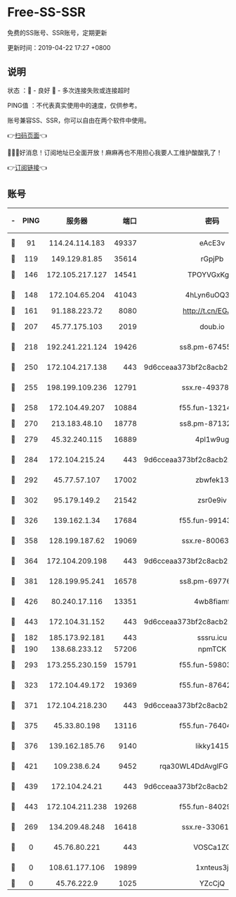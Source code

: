 # Free-SS-SSR

免费的SS账号、SSR账号，定期更新

更新时间：2019-04-22 17:27 +0800

## 说明

状态     ：🙂 - 良好 🙁 - 多次连接失败或连接超时

PING值   ：不代表真实使用中的速度，仅供参考。

账号兼容SS、SSR，你可以自由在两个软件中使用。

👉[扫码页面](https://liesauer.github.io/Free-SS-SSR/)👈

🎉🎉🎉好消息！订阅地址已全面开放！麻麻再也不用担心我要人工维护酸酸乳了！

👉[订阅链接](https://www.liesauer.net/yogurt/subscribe?ACCESS_TOKEN=DAYxR3mMaZAsaqUb)👈

## 账号

|-|PING|服务器|端口|密码|加密方式|区域|
|:----:|:----:|:-----:|-----:|:----:|:----:|:----:|
|🙂|91|114.24.114.183|49337|eAcE3v|chacha20-ietf|TW|
|🙂|119|149.129.81.85|35614|rGpjPb|rc4-md5|CN|
|🙂|146|172.105.217.127|14541|TPOYVGxKglpi|aes-256-cfb|JP|
|🙂|148|172.104.65.204|41043|4hLyn6uOQ3hU|aes-256-cfb|JP|
|🙂|161|91.188.223.72|8080|http://t.cn/EGJIyrl|rc4-md5|RU|
|🙂|207|45.77.175.103|2019|doub.io|aes-128-ctr|SG|
|🙂|218|192.241.221.124|19426|ss8.pm-67455656|aes-256-cfb|US|
|🙂|250|172.104.217.138|443|9d6cceaa373bf2c8acb22e60b6a58be6|aes-256-cfb|US|
|🙂|255|198.199.109.236|12791|ssx.re-49378224|aes-256-cfb|US|
|🙂|258|172.104.49.207|10884|f55.fun-13214951|aes-256-cfb|SG|
|🙂|270|213.183.48.10|18778|ss8.pm-87132354|rc4-md5|RU|
|🙂|279|45.32.240.115|16889|4pl1w9ug|aes-256-cfb|AU|
|🙂|284|172.104.215.24|443|9d6cceaa373bf2c8acb22e60b6a58be6|aes-256-cfb|US|
|🙂|292|45.77.57.107|17002|zbwfek13|aes-256-cfb|GB|
|🙂|302|95.179.149.2|21542|zsr0e9iv|aes-256-cfb|NL|
|🙂|326|139.162.1.34|17684|f55.fun-99143275|aes-256-cfb|SG|
|🙂|358|128.199.187.62|19069|ssx.re-80063922|aes-256-cfb|SG|
|🙂|364|172.104.209.198|443|9d6cceaa373bf2c8acb22e60b6a58be6|aes-256-cfb|US|
|🙂|381|128.199.95.241|16578|ss8.pm-69776510|aes-256-cfb|SG|
|🙂|426|80.240.17.116|13351|4wb8fiamf|aes-256-cfb|DE|
|🙂|443|172.104.31.152|443|9d6cceaa373bf2c8acb22e60b6a58be6|aes-256-cfb|US|
|🙂|182|185.173.92.181|443|sssru.icu|rc4-md5|RU|
|🙂|190|138.68.233.12|57206|npmTCK|rc4-md5|US|
|🙂|293|173.255.230.159|15791|f55.fun-59803167|aes-256-cfb|US|
|🙂|323|172.104.49.172|19369|f55.fun-87642151|aes-256-cfb|SG|
|🙂|371|172.104.218.230|443|9d6cceaa373bf2c8acb22e60b6a58be6|aes-256-cfb|US|
|🙂|375|45.33.80.198|13116|f55.fun-76404127|aes-256-cfb|US|
|🙂|376|139.162.185.76|9140|likky1415|aes-256-cfb|DE|
|🙂|421|109.238.6.24|9452|rqa30WL4DdAvgIFG6Fs3znzTa|aes-256-cfb|FR|
|🙂|439|172.104.24.21|443|9d6cceaa373bf2c8acb22e60b6a58be6|aes-256-cfb|US|
|🙂|443|172.104.211.238|19268|f55.fun-84029225|aes-256-cfb|US|
|🙁|269|134.209.48.248|16418|ssx.re-33061012|aes-256-cfb|US|
|🙁|0|45.76.80.221|443|VOSCa1ZG|aes-256-cfb|DE|
|🙁|0|108.61.177.106|19899|1xnteus3j|aes-256-cfb|FR|
|🙁|0|45.76.222.9|1025|YZcCjQ|rc4-md5|JP|
